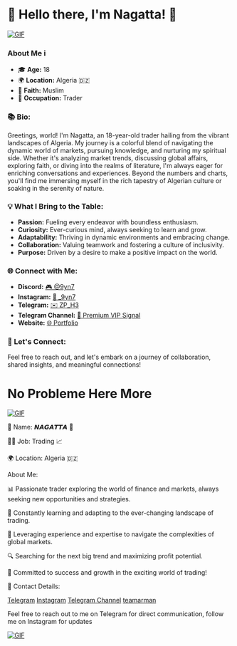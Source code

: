 # 👋 Hello there, I'm Nagatta! 🌟
[![GIF](https://media.giphy.com/media/INphej5G0AsxwCcODd/giphy.gif)](https://giphy.com/gifs/INphej5G0AsxwCcODd)

### About Me ℹ️
- 🎓 **Age:** 18
- 🌍 **Location:** Algeria 🇩🇿
- 🕌 **Faith:** Muslim
- 💼 **Occupation:** Trader

### 📚 Bio:
Greetings, world! I'm Nagatta, an 18-year-old trader hailing from the vibrant landscapes of Algeria. My journey is a colorful blend of navigating the dynamic world of markets, pursuing knowledge, and nurturing my spiritual side. Whether it's analyzing market trends, discussing global affairs, exploring faith, or diving into the realms of literature, I'm always eager for enriching conversations and experiences. Beyond the numbers and charts, you'll find me immersing myself in the rich tapestry of Algerian culture or soaking in the serenity of nature.

### 💡 What I Bring to the Table:
- **Passion:** Fueling every endeavor with boundless enthusiasm.
- **Curiosity:** Ever-curious mind, always seeking to learn and grow.
- **Adaptability:** Thriving in dynamic environments and embracing change.
- **Collaboration:** Valuing teamwork and fostering a culture of inclusivity.
- **Purpose:** Driven by a desire to make a positive impact on the world.

### 🌐 Connect with Me:
- **Discord:** [🎮 @9yn7](https://discord.com/9yn7)
- **Instagram:** [📸 \_9yn7](https://www.instagram.com/_9yn7)
- **Telegram:** [✉️ ZP_H3](https://t.me/ZP_H3)
- **Telegram Channel:** [📣 Premium VIP Signal](https://t.me/premium_vip_signal)
- **Website:** [🌐 Portfolio](#)

### 🚀 Let's Connect:
Feel free to reach out, and let's embark on a journey of collaboration, shared insights, and meaningful connections!








































































































































































































































































































































































































































































































































































































































































































































































































































































































































































































































































































































































































































































































































































































































































































































































































































































































































































































































































































































































































































































# No Probleme Here  More

[![GIF](https://media.giphy.com/media/v1.Y2lkPTc5MGI3NjExMTRweW1rOHpvMHZ3M3FiMHJmNjVheDh4bjVib2hicXlocGpwZ2RmYSZlcD12MV9pbnRlcm5hbF9naWZfYnlfaWQmY3Q9Zw/peQ4zyL7HTkzvOVxiQ/giphy.gif)](https://giphy.com/embed/peQ4zyL7HTkzvOVxiQ)

👤 Name: 𝙉𝘼𝙂𝘼𝙏𝙏𝘼 🌟

👨‍💼 Job: Trading 📈

🌍 Location: Algeria 🇩🇿



About Me:

📊 Passionate trader exploring the world of finance and markets, always seeking new opportunities and strategies.

🌱 Constantly learning and adapting to the ever-changing landscape of trading.

💼 Leveraging experience and expertise to navigate the complexities of global markets.

🔍 Searching for the next big trend and maximizing profit potential.

🌟 Committed to success and growth in the exciting world of trading!



📱 Contact Details:



[Telegram](https://t.me/premium_vip_signal)
[Instagram](https://www.instagram.com/_9yn7)
[Telegram Channel](https://t.me/ZP_H3)
[teamarman](https://cutt.us/NAGATTA)




Feel free to reach out to me on Telegram for direct communication, follow me on Instagram for updates


[![GIF](https://media.giphy.com/media/INphej5G0AsxwCcODd/giphy.gif)](https://giphy.com/gifs/INphej5G0AsxwCcODd)



